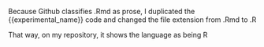 Because Github classifies .Rmd as prose, I duplicated the {{experimental_name}} code and changed the file extension from .Rmd to .R

That way, on my repository, it shows the language as being R

